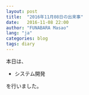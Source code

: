 ```yaml
---
layout: post
title:  "2016年11月08日の出来事"
date:   2016-11-08 22:00
author: "FUNABARA Masao"
lang: "ja"
categories: blog
tags: diary
---
```


本日は、

* システム開発

を行いました。
